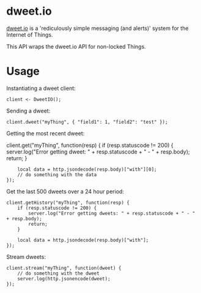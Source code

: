 dweet.io
=======
[dweet.io](http://dweet.io) is a 'rediculously simple messaging (and alerts)' system for the Internet of Things.

This API wraps the dweet.io API for non-locked Things.

Usage
=====
Instantiating a dweet client:

    client <- DweetIO();

Sending a dweet:

    client.dweet("myThing", { "field1": 1, "field2": "test" });

Getting the most recent dweet:

   client.get("myThing", function(resp) {
        if (resp.statuscode != 200) {
            server.log("Error getting dweet: " + resp.statuscode + " - " + resp.body);
            return; 
        }

        local data = http.jsondecode(resp.body)["with"][0];
        // do something with the data
    });

Get the last 500 dweets over a 24 hour period:

    client.getHistory("myThing", function(resp) {
        if (resp.statuscode != 200) {
            server.log("Error getting dweets: " + resp.statuscode + " - " + resp.body);
            return;
        }

        local data = http.jsondecode(resp.body)["with"];
    });

Stream dweets:

    client.stream("myThing", function(dweet) {
        // do something with the dweet
        server.log(http.jsonencode(dweet);
    });


